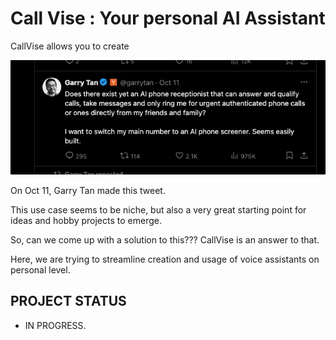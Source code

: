 # Call Vise : Your personal AI Assistant

CallVise allows you to create

![image.png](./garry-tweet.jpeg)

On Oct 11, Garry Tan made this tweet. 

This use case seems to be niche, but also a very great starting point for ideas and hobby projects to emerge. 

So, can we come up with a solution to this??? CallVise is an answer to that.

Here, we are trying to streamline creation and usage of voice assistants on
personal level.


## PROJECT STATUS 

- IN PROGRESS.
